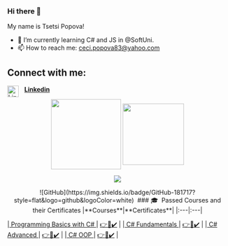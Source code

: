### Hi there 👋

My name is Tsetsi Popova!
- 🌱 I’m currently learning C# and JS in @SoftUni.
- 📫 How to reach me: ceci.popova83@yahoo.com
<!-- CONNECT-WITH-ME-POST-LIST:START -->
<h2>Connect with me:</h2>

[<img align="left" alt="Linkedin" width="26px" src="https://www.kindpng.com/picc/m/363-3632986_logo-linkedin-png-rond-transparent-png.png" style="padding-right:10px;"/>**Linkedin**](https://www.linkedin.com/in/ceci-popova-2895a7219/)    </br>
</b>
<!-- CONNECT-WITH-ME-POST-LIST:END -->


<p align="center">
<img height="160em" src="https://github-readme-stats.vercel.app/api?username=Tsetseto&count_private=true&show_icons=true&theme=tokyonight&hide_border=true" align = "center"/>
<img height="140em" src="https://github-readme-stats.vercel.app/api/top-langs?username=Tsetseto&show_icons=true&locale=en&layout=compact&theme=tokyonight&hide_border=true&card_width=420" align = "center"/>
</p>
<!--

<img src= "https://github-profile-trophy.vercel.app/?username=Tsetseto&theme=radical" />
</p>
-->
<p align="center">
<img src= "https://github-readme-streak-stats.herokuapp.com/?user=Tsetseto&theme=tokyonight&hide_border=true" />
</p>
<p align = "center">
![GitHub](https://img.shields.io/badge/GitHub-181717?style=flat&logo=github&logoColor=white)&nbsp;
<!-- ![Microsoft](https://img.shields.io/badge/Microsoft-666666?style=flat&logo=microsoft&logoColor=white)&nbsp;\
![Microsoft Word](https://img.shields.io/badge/Microsoft_Word-2B579A?style=flat&logo=microsoft-word&logoColor=white)&nbsp;
![Microsoft PowerPoint](https://img.shields.io/badge/Microsoft_PowerPoint-B7472A?style=flat&logo=microsoft-powerpoint&logoColor=white)&nbsp;
![Microsoft Excel](https://img.shields.io/badge/Microsoft_Excel-217346?style=flat&logo=microsoft-excel&logoColor=white)&nbsp;
![Microsoft Visio](https://img.shields.io/badge/Microsoft_Visio-3955A3?style=flat&logo=microsoft-visio&logoColor=white)&nbsp;\
![Photoshop](https://img.shields.io/badge/Photoshop-31A8FF?style=flat&logo=adobe-photoshop&logoColor=white)&nbsp; -->
### 🎓 &nbsp;Passed Courses and their Certificates
|**Courses**|**Certificates**|
|:---|:---|

|<a href="https://softuni.bg/trainings/3503/programming-basics-with-csharp-september-2021" > Programming Basics with C# </a>| <a href="https://softuni.bg/certificates/certificates/converttoimage/116592?code=4c8e9ef1"> 👉📜✔️</a> |
|<a href="https://softuni.bg/trainings/3606/programming-fundamentals-with-csharp-january-2022"> C# Fundamentals </a>| <a href="https://softuni.bg/certificates/certificates/converttoimage/130049?code=f25e233b"> 👉📜✔️</a> |
|<a href="https://softuni.bg/trainings/3699/csharp-advanced-may-2022"> C# Advanced </a>| <a href="https://softuni.bg/certificates/certificates/converttoimage/136302?code=e01e0cd1"> 👉📜✔️</a> |
|<a href="https://softuni.bg/trainings/3700/csharp-oop-june-2022"> C# OOP </a>| <a href="https://softuni.bg/certificates/certificates/converttoimage/141774?code=ee900d6d"> 👉📜✔️</a> |
